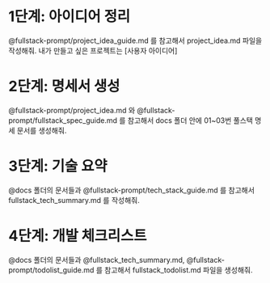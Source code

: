 # 1단계: 아이디어 정리
@fullstack-prompt/project_idea_guide.md 를 참고해서 project_idea.md 파일을 작성해줘.
내가 만들고 싶은 프로젝트는 [사용자 아이디어]

# 2단계: 명세서 생성  
@fullstack-prompt/project_idea.md 와 @fullstack-prompt/fullstack_spec_guide.md 를 참고해서
docs 폴더 안에 01~03번 풀스택 명세 문서를 생성해줘.

# 3단계: 기술 요약
@docs 폴더의 문서들과 @fullstack-prompt/tech_stack_guide.md 를 참고해서
fullstack_tech_summary.md 를 작성해줘.

# 4단계: 개발 체크리스트
@docs 폴더의 문서들과 @fullstack_tech_summary.md, @fullstack-prompt/todolist_guide.md 를 참고해서
fullstack_todolist.md 파일을 생성해줘. 